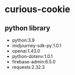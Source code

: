 # curious-cookie

## python library
- python:3.9
- midjourney-sdk-py:1.0.1
- openai:1.43.0
- python-dotenv:1.0.1
- firebase-admin:6.5.0
- requests:2.32.3